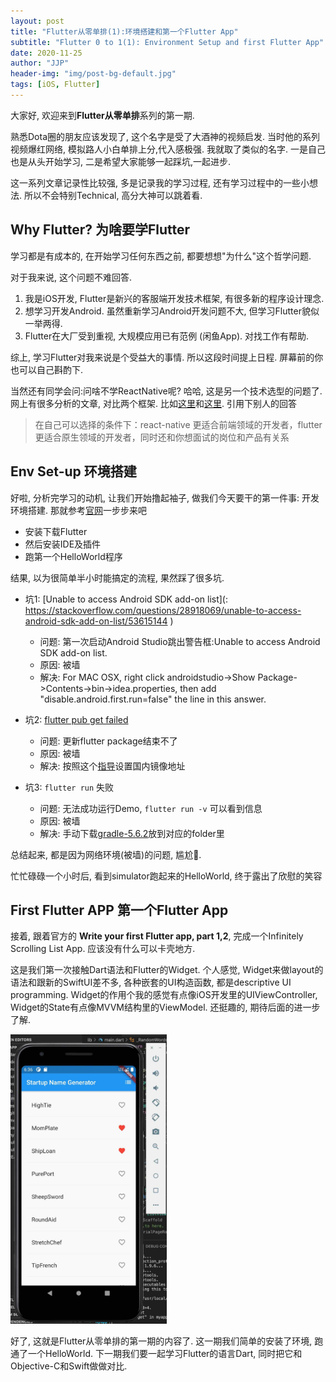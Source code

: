 ```yaml
---
layout: post
title: "Flutter从零单排(1):环境搭建和第一个Flutter App"
subtitle: "Flutter 0 to 1(1): Environment Setup and first Flutter App"
date: 2020-11-25
author: "JJP"
header-img: "img/post-bg-default.jpg"
tags: [iOS, Flutter]
---
```


大家好, 欢迎来到**Flutter从零单排**系列的第一期. 

熟悉Dota圈的朋友应该发现了, 这个名字是受了大酒神的视频启发. 当时他的系列视频爆红网络, 模拟路人小白单排上分,代入感极强. 我就取了类似的名字. 一是自己也是从头开始学习, 二是希望大家能够一起踩坑,一起进步. 

这一系列文章记录性比较强, 多是记录我的学习过程, 还有学习过程中的一些小想法. 所以不会特别Technical, 高分大神可以跳着看.

## Why Flutter? 为啥要学Flutter

学习都是有成本的, 在开始学习任何东西之前, 都要想想"为什么"这个哲学问题. 

对于我来说, 这个问题不难回答. 

1. 我是iOS开发, Flutter是新兴的客服端开发技术框架, 有很多新的程序设计理念.
2. 想学习开发Android. 虽然重新学习Android开发问题不大, 但学习Flutter貌似一举两得.
3. Flutter在大厂受到重视, 大规模应用已有范例 (闲鱼App). 对找工作有帮助.

综上, 学习Flutter对我来说是个受益大的事情. 所以这段时间提上日程. 屏幕前的你也可以自己斟酌下. 

当然还有同学会问:问啥不学ReactNative呢? 哈哈, 这是另一个技术选型的问题了. 网上有很多分析的文章, 对比两个框架. 比如[这里](https://nevercode.io/blog/flutter-vs-react-native-a-developers-perspective/)和[这里](https://www.zhihu.com/question/384934444).  引用下别人的回答

> 在自己可以选择的条件下：react-native 更适合前端领域的开发者，flutter 更适合原生领域的开发者，同时还和你想面试的岗位和产品有关系



## Env Set-up 环境搭建

好啦, 分析完学习的动机, 让我们开始撸起袖子, 做我们今天要干的第一件事: 开发环境搭建.  那就参考[官网](https://flutter.dev/docs/get-started/install)一步步来吧

- 安装下载Flutter
- 然后安装IDE及插件 
- 跑第一个HelloWorld程序

结果, 以为很简单半小时能搞定的流程, 果然踩了很多坑.

- 坑1: [Unable to access Android SDK add-on list](: https://stackoverflow.com/questions/28918069/unable-to-access-android-sdk-add-on-list/53615144 )
  - 问题: 第一次启动Android Studio跳出警告框:Unable to access Android SDK add-on list.
  - 原因: 被墙
  - 解决: For MAC OSX, right click androidstudio->Show Package->Contents->bin->idea.properties, then add "disable.android.first.run=false" the line in this answer.
- 坑2: [flutter pub get failed](https://stackoverflow.com/questions/49056332/flutter-pub-get-failed)
  - 问题: 更新flutter package结束不了
  - 原因: 被墙
  - 解决: 按照这个[指导](https://flutter.dev/community/china#configuring-flutter-to-use-a-mirror-site)设置国内镜像地址

- 坑3: `flutter run` 失败
  - 问题: 无法成功运行Demo, `flutter run -v` 可以看到信息
  - 原因: 被墙
  - 解决: 手动下载[gradle-5.6.2](https://services.gradle.org/distributions/gradle-5.6.2-all.zip)放到对应的folder里

总结起来, 都是因为网络环境(被墙)的问题, 尴尬🤦. 

忙忙碌碌一个小时后, 看到simulator跑起来的HelloWorld, 终于露出了欣慰的笑容

## First Flutter APP 第一个Flutter App

接着, 跟着官方的 **Write your first Flutter app, part 1,2**, 完成一个Infinitely Scrolling List App. 应该没有什么可以卡壳地方.

这是我们第一次接触Dart语法和Flutter的Widget. 个人感觉, Widget来做layout的语法和跟新的SwiftUI差不多, 各种嵌套的UI构造函数, 都是descriptive UI programming. Widget的作用个我的感觉有点像iOS开发里的UIViewController, Widget的State有点像MVVM结构里的ViewModel. 还挺趣的, 期待后面的进一步了解.

<img src="/img/posts/post-flutter-helloworld.jpg" alt="drawing" width="250"/>

好了, 这就是Flutter从零单排的第一期的内容了. 这一期我们简单的安装了环境, 跑通了一个HelloWorld. 下一期我们要一起学习Flutter的语言Dart, 同时把它和Objective-C和Swift做做对比.

